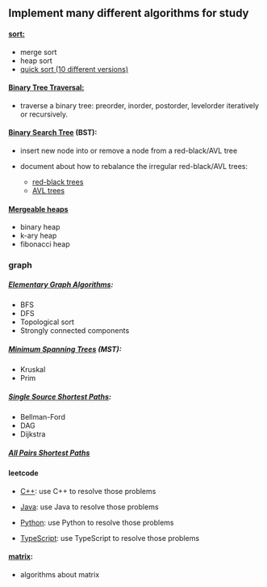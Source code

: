 ## Implement many different algorithms for study

#### <a href="https://github.com/cyril-gao/wheel/tree/master/Algorithms/sort">sort:</a>

*   merge sort
*   heap sort
*   <a href="https://github.com/cyril-gao/wheel/blob/master/Algorithms/sort/quick_sort.h">quick sort (10 different versions)</a>

#### <a href="https://github.com/cyril-gao/wheel/tree/master/Algorithms/BinaryTreeTraversal">Binary Tree Traversal:</a>

*   traverse a binary tree: preorder, inorder, postorder, levelorder iteratively or recursively.

#### <a href="https://github.com/cyril-gao/wheel/tree/master/Algorithms/BST">Binary Search Tree</a> (BST):

*   insert new node into or remove a node from a red-black/AVL tree
*   document about how to rebalance the irregular red-black/AVL trees:

    <ul>
        <li><a href="https://github.com/cyril-gao/wheel/blob/master/Algorithms/BST/The%20rebalancing%20process%20of%20red-black%20trees.pdf">red-black trees</a></li>
        <li><a href="https://github.com/cyril-gao/wheel/blob/master/Algorithms/BST/The%20rebalancing%20process%20of%20AVL%20trees.pdf">AVL trees</a></li>
    </ul>

#### <a href="https://github.com/cyril-gao/wheel/tree/master/Algorithms/heap">Mergeable heaps</a>

*   binary heap
*   k-ary heap
*   fibonacci heap

### graph

##### <a href="https://github.com/cyril-gao/wheel/tree/master/Algorithms/graph/ElementaryGraphAlgorithms">Elementary Graph Algorithms</a>:

*   BFS
*   DFS
*   Topological sort
*   Strongly connected components

##### <a href="https://github.com/cyril-gao/wheel/tree/master/Algorithms/graph/MST">Minimum Spanning Trees</a> (MST):

*   Kruskal
*   Prim

##### <a href="https://github.com/cyril-gao/wheel/tree/master/Algorithms/graph/SingleSourceShortestPaths">Single Source Shortest Paths</a>:

*   Bellman-Ford
*   DAG
*   Dijkstra

##### <a href="https://github.com/cyril-gao/wheel/tree/master/Algorithms/graph/AllPairsShortestPaths">All Pairs Shortest Paths</a>

#### leetcode

*   <a href="https://github.com/cyril-gao/wheel/tree/master/Algorithms/leetcode/C%2B%2B">C++</a>: use C++ to resolve those problems

*   <a href="https://github.com/cyril-gao/wheel/tree/master/Algorithms/leetcode/Java/AlgorithmsStudy">Java</a>: use Java to resolve those problems

*   <a href="https://github.com/cyril-gao/wheel/tree/master/Algorithms/leetcode/Python">Python</a>: use Python to resolve those problems

*   <a href="https://github.com/cyril-gao/wheel/tree/master/Algorithms/leetcode/TypeScript">TypeScript</a>: use TypeScript to resolve those problems

#### <a href="https://github.com/cyril-gao/wheel/tree/master/Algorithms/matrix">matrix</a>:

*   algorithms about matrix
